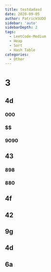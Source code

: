 ```yaml
---
title: testdadasd
date: 2020-09-05
author: PatrickSUDO
sidebar: 'auto'
sidebarDepth: 2
tags: 
  - LeetCode-Medium
  - Heap
  - Sort
  - Hash Table
categories:
  - Other
---
```

# 3
## 4d
### 000
### $$
### 9090
## 43
### 898
### 880
## 4f
## 42
## 9g
## 4d
## 6a
<Disqus shortname="patricksudo" />





